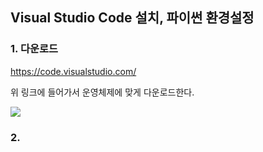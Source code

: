 ## Visual Studio Code 설치, 파이썬 환경설정

### 1. 다운로드

https://code.visualstudio.com/

위 링크에 들어가서 운영체제에 맞게 다운로드한다.

![](/Users/chaeyoon/Documents/GitHub/AI_Image/Vision_AI/Study/image/vscode_download.png)



### 2. 